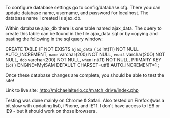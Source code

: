 To configure database settings go to config/database.cfg. There you can update database name, username, and password for localhost. The database name I created is ajax_db.

Within database ajax_db there is one table named ajax_data. The query to create this table can be found in the file ajax_data.sql or by copying and pasting the following in the sql query window:

CREATE TABLE IF NOT EXISTS `ajax_data` (
  `id` int(11) NOT NULL AUTO_INCREMENT,
  `name` varchar(200) NOT NULL,
  `email` varchar(200) NOT NULL,
  `dob` varchar(200) NOT NULL,
  `when` int(11) NOT NULL,
  PRIMARY KEY (`id`)
) ENGINE=MyISAM DEFAULT CHARSET=utf8 AUTO_INCREMENT=1 ;



Once these database changes are complete, you should be able to test the site!



Link to live site:
http://michaelalterio.co/match_drive/index.php


Testing was done mainly on Chrome & Safari. Also tested on Firefox (was a bit slow with updating list), iPhone, and IE11. I don't have access to IE8 or IE9 - but it should work on those browsers.
